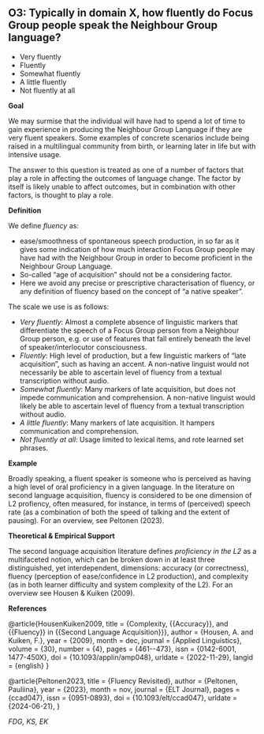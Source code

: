 
## O3: Typically in domain X, how fluently do Focus Group people speak the Neighbour Group language?

- Very fluently
- Fluently
- Somewhat fluently
- A little fluently
- Not fluently at all



**Goal**

We may surmise that the individual will have had to spend a lot of time to gain experience in producing the Neighbour Group Language if they are very fluent speakers. Some examples of concrete scenarios include being raised in a multilingual community from birth, or learning later in life but with intensive usage.



The answer to this question is treated as one of a number of factors that play a role in affecting the outcomes of language change. The factor by itself is likely unable to affect outcomes, but in combination with other factors, is thought to play a role.



**Definition**

We define *fluency* as:

- ease/smoothness of spontaneous speech production, in so far as it gives some indication of how much interaction Focus Group people may have had with the Neighbour Group in order to become proficient in the Neighbour Group Language.
- So-called “age of acquisition” should not be a considering factor.
- Here we avoid any precise or prescriptive characterisation of fluency, or any definition of fluency based on the concept of “a native speaker”.




The scale we use is as follows:

- *Very fluently*: Almost a complete absence of linguistic markers that differentiate the speech of a Focus Group person from a Neighbour Group person, e.g. or use of features that fall entirely beneath the level of speaker/interlocutor consciousness.
- *Fluently*: High level of production, but a few linguistic markers of “late acquisition”, such as having an accent. A non-native linguist would not necessarily be able to ascertain level of fluency from a textual transcription without audio.
- *Somewhat fluently*: Many markers of late acquisition, but does not impede communication and comprehension. A non-native linguist would likely be able to ascertain level of fluency from a textual transcription without audio.
- *A little fluently*: Many markers of late acquisition. It hampers communication and comprehension.
- *Not fluently at all*: Usage limited to lexical items, and rote learned set phrases.




**Example**

Broadly speaking, a fluent speaker is someone who is perceived as havinɡ a hiɡh level of oral proficiency in a given language. In the literature on second language acquisition, fluency is considered to be one dimension of L2 profiency, often measured, for instance, in terms of (perceived) speech rate (as a combination of both the speed of talking and the extent of pausing). For an overview, see Peltonen (2023). 



**Theoretical & Empirical Support**

The second language acquisition literature defines *proficiency in the L2* as a multifaceted notion, which can be broken down in at least three distinguished, yet interdependent, dimensions: accuracy (or correctness), fluency (perception of ease/confidence in L2 production), and complexity (as in both learner difficulty and system complexity of the L2). For an overview see Housen & Kuiken (2009).


**References**

@article{HousenKuiken2009,
  title = {Complexity, {{Accuracy}}, and {{Fluency}} in {{Second Language Acquisition}}},
  author = {Housen, A. and Kuiken, F.},
  year = {2009},
  month = dec,
  journal = {Applied Linguistics},
  volume = {30},
  number = {4},
  pages = {461--473},
  issn = {0142-6001, 1477-450X},
  doi = {10.1093/applin/amp048},
  urldate = {2022-11-29},
  langid = {english}
}

@article{Peltonen2023,
  title = {Fluency Revisited},
  author = {Peltonen, Pauliina},
  year = {2023},
  month = nov,
  journal = {ELT Journal},
  pages = {ccad047},
  issn = {0951-0893},
  doi = {10.1093/elt/ccad047},
  urldate = {2024-06-21},
}

*FDG, KS, EK*

